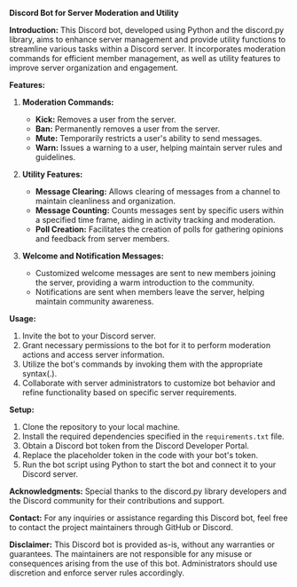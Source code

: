 **Discord Bot for Server Moderation and Utility**

**Introduction:**
This Discord bot, developed using Python and the discord.py library, aims to enhance server management and provide utility functions to streamline various tasks within a Discord server. It incorporates moderation commands for efficient member management, as well as utility features to improve server organization and engagement.

**Features:**

1. **Moderation Commands:**
    - **Kick:** Removes a user from the server.
    - **Ban:** Permanently removes a user from the server.
    - **Mute:** Temporarily restricts a user's ability to send messages.
    - **Warn:** Issues a warning to a user, helping maintain server rules and guidelines.

2. **Utility Features:**
    - **Message Clearing:** Allows clearing of messages from a channel to maintain cleanliness and organization.
    - **Message Counting:** Counts messages sent by specific users within a specified time frame, aiding in activity tracking and moderation.
    - **Poll Creation:** Facilitates the creation of polls for gathering opinions and feedback from server members.

3. **Welcome and Notification Messages:**
    - Customized welcome messages are sent to new members joining the server, providing a warm introduction to the community.
    - Notifications are sent when members leave the server, helping maintain community awareness.

**Usage:**
1. Invite the bot to your Discord server.
2. Grant necessary permissions to the bot for it to perform moderation actions and access server information.
3. Utilize the bot's commands by invoking them with the appropriate syntax(.).
4. Collaborate with server administrators to customize bot behavior and refine functionality based on specific server requirements.

**Setup:**
1. Clone the repository to your local machine.
2. Install the required dependencies specified in the `requirements.txt` file.
3. Obtain a Discord bot token from the Discord Developer Portal.
4. Replace the placeholder token in the code with your bot's token.
5. Run the bot script using Python to start the bot and connect it to your Discord server.

**Acknowledgments:**
Special thanks to the discord.py library developers and the Discord community for their contributions and support.

**Contact:**
For any inquiries or assistance regarding this Discord bot, feel free to contact the project maintainers through GitHub or Discord.

**Disclaimer:**
This Discord bot is provided as-is, without any warranties or guarantees. The maintainers are not responsible for any misuse or consequences arising from the use of this bot. Administrators should use discretion and enforce server rules accordingly.
